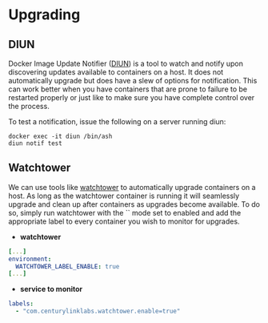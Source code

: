 # Upgrading

## DIUN
Docker Image Update Notifier ([DIUN](https://crazymax.dev/diun)) is a tool to watch and notify upon discovering updates available to containers on a host. It does not automatically upgrade but does have a slew of options for notification. This can work better when you have containers that are prone to failure to be restarted properly or just like to make sure you have complete control over the process.

To test a notification, issue the following on a server running diun:

```shell
docker exec -it diun /bin/ash
diun notif test
```

## Watchtower
We can use tools like [watchtower](https://containrrr.dev/watchtower/) to automatically upgrade containers on a host. As long as the watchtower container is running it will seamlessly upgrade and clean up after containers as upgrades become available. To do so, simply run watchtower with the `` mode set to enabled and add the appropriate label to every container you wish to monitor for upgrades.

- __watchtower__
```yaml
[...]
environment:
  WATCHTOWER_LABEL_ENABLE: true
[...]
```

- __service to monitor__
```yaml
labels:
  - "com.centurylinklabs.watchtower.enable=true"
```